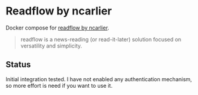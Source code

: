 # Readflow by ncarlier

Docker compose for [readflow by ncarlier](https://github.com/ncarlier/readflow/tree/master). 

> readflow is a news-reading (or read-it-later) solution focused on versatility and simplicity. 

## Status

Initial integration tested. I have not enabled any authentication mechanism, so more effort is need if you want to use it.
